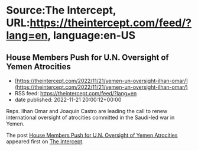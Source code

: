 # Source:The Intercept, URL:https://theintercept.com/feed/?lang=en, language:en-US

## House Members Push for U.N. Oversight of Yemen Atrocities
 - [https://theintercept.com/2022/11/21/yemen-un-oversight-ilhan-omar/](https://theintercept.com/2022/11/21/yemen-un-oversight-ilhan-omar/)
 - RSS feed: https://theintercept.com/feed/?lang=en
 - date published: 2022-11-21 20:00:12+00:00

<p>Reps. Ilhan Omar and Joaquin Castro are leading the call to renew international oversight of atrocities committed in the Saudi-led war in Yemen.</p>
<p>The post <a href="https://theintercept.com/2022/11/21/yemen-un-oversight-ilhan-omar/" rel="nofollow">House Members Push for U.N. Oversight of Yemen Atrocities</a> appeared first on <a href="https://theintercept.com" rel="nofollow">The Intercept</a>.</p>

